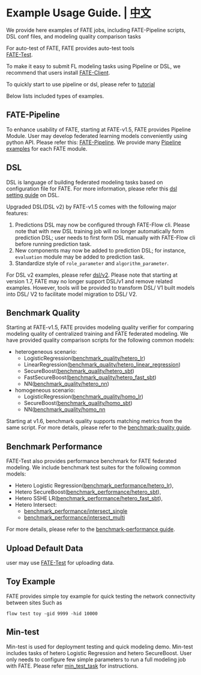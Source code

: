 # Example Usage Guide. | [中文](README.zh.md)

We provide here examples of FATE jobs, including FATE-Pipeline scripts,
DSL conf files, and modeling quality comparison tasks

For auto-test of FATE, FATE provides auto-test tools  
[FATE-Test](../doc/api/fate_test.md).

To make it easy to submit FL modeling tasks using Pipeline or DSL, we recommend that users install 
[FATE-Client](../doc/api/fate_client/pipeline.md).

To quickly start to use pipeline or dsl,
please refer to [tutorial](../doc/tutorial/README.md)


Below lists included types of examples.

## FATE-Pipeline

To enhance usability of FATE, starting at FATE-v1.5, FATE provides 
Pipeline Module. User may develop federated learning models conveniently using python API.
Please refer this: [FATE-Pipeline](../doc/api/fate_client/pipeline.md). We provide many [Pipeline
examples](./pipeline) for each FATE module.

## DSL
DSL is language of building federated modeling tasks based on configuration file for FATE.
For more information, please refer this
[dsl setting guide](../doc/tutorial/dsl_conf_v2_setting_guide.md) on DSL.

Upgraded DSL(DSL v2) by FATE-v1.5 comes with the following major
features:

1.  Predictions DSL may now be configured through FATE-Flow cli. Please
    note that with new DSL training job will no longer automatically
    form prediction DSL; user needs to first form DSL manually with
    FATE-Flow cli before running prediction task.
2.  New components may now be added to prediction DSL; for instance,
    `evaluation` module may be added to prediction task.
3.  Standardize style of `role_parameter` and `algorithm_parameter`.

For DSL v2 examples, please refer [dsl/v2](./dsl/v2). Please note that starting
at version 1.7, FATE may no longer support DSL/v1 and remove related examples. 
However, tools will be provided to transform DSL/ V1 built models into DSL/ V2 to facilitate model migration to DSL/ V2.  


## Benchmark Quality

Starting at FATE-v1.5, FATE provides modeling quality verifier for
comparing modeling quality of centralized training and FATE federated
modeling. We have provided quality comparison scripts for
the following common models:

- heterogeneous scenario:
    - LogisticRegression([benchmark\_quality/hetero\_lr](./benchmark_quality/hetero_lr))
    - LinearRegression([benchmark\_quality/hetero\_linear_regression](./benchmark_quality/hetero_linear_regression))
    - SecureBoost([benchmark\_quality/hetero\_sbt](./benchmark_quality/hetero_sbt))
    - FastSecureBoost([benchmark\_quality/hetero\_fast\_sbt](./benchmark_quality/hetero_fast_sbt))
    - NN([benchmark\_quality/hetero\_nn](./benchmark_quality/hetero_nn))
- homogeneous scenario:
    - LogisticRegression([benchmark\_quality/homo\_lr](./benchmark_quality/homo_lr))
    - SecureBoost([benchmark\_quality/homo\_sbt](./benchmark_quality/homo_sbt))
    - NN([benchmark\_quality/homo\_nn](./benchmark_quality/homo_nn)

Starting at v1.6, benchmark quality supports matching metrics from the
same script. For more details, please refer to the
[benchmark-quality guide](../doc/api/fate_test.md#benchmark-quality).


## Benchmark Performance

FATE-Test also provides performance benchmark for FATE federated
modeling. We include benchmark test suites for the following common models:

  - Hetero Logistic Regression([benchmark\_performance/hetero\_lr](./benchmark_performance/hetero_lr)),
  - Hetero SecureBoost([benchmark\_performance/hetero\_sbt](./benchmark_performance/hetero_sbt)),
  - Hetero SSHE LR([benchmark\_performance/hetero\_fast\_sbt](./benchmark_performance/hetero_sshe_lr)),
  - Hetero Intersect:
    - [benchmark\_performance/intersect_single](./benchmark_performance/intersect_single)
    - [benchmark\_performance/intersect_multi](./benchmark_performance/intersect_multi)
  
For more details, please refer to the
[benchmark-performance guide](../doc/api/fate_test.md#benchmark-performance).


## Upload Default Data
user may use [FATE-Test](../doc/api/fate_test.md#data) for uploading data.

## Toy Example

FATE provides simple toy example for quick testing the network connectivity between sites
Such as 
```
flow test toy -gid 9999 -hid 10000
```

## Min-test

Min-test is used for deployment testing and quick modeling demo.
Min-test includes tasks of hetero Logistic Regression and hetero
SecureBoost. User only needs to configure few simple parameters to run a
full modeling job with FATE. Please refer
[min\_test\_task](./min_test_task/README.rst) for instructions.
